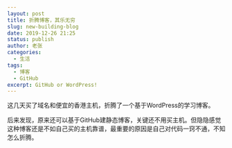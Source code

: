 ```yaml
---
layout: post
title: 折腾博客，其乐无穷
slug: new-building-blog
date: 2019-12-26 21:25
status: publish
author: 老张
categories: 
  - 生活
tags: 
  - 博客
  - GitHub
excerpt: GitHub or WordPress!
---
```

这几天买了域名和便宜的香港主机，折腾了一个基于WordPress的学习博客。    

后来发现，原来还可以基于GitHub建静态博客，关键还不用买主机。但隐隐感觉这种博客还是不如自己买的主机靠谱，最重要的原因是自己对代码一窍不通，不知怎么折腾。
